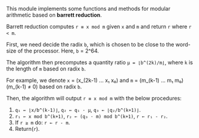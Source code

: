 This module implements some functions and methods for modular arithmetic based on **barrett reduction**.

Barrett reduction computes `r ≡ x mod m` given `x` and `m` and return `r` where `r < m`.

First, we need decide the radix `b`, which is chosen to be close to the word-size of the processor. Here, `b` = 2^64.

The algorithm then precomputes a quantity ratio `µ = ⌊b^(2k)/m⌋`, where `k` is the length of `m` based on radix `b`.

For example, we denote `x` = (x_(2k-1) ... x₁ x₀) and `m` = (m_(k-1) ... m₁ m₀) (m_(k-1) ≠ 0) based on radix `b`.

Then, the algorithm will output `r ≡ x mod m` with the below procedures:

1. `q₁ ← ⌊x/b^(k-1)⌋`, `q₂ ← q₁ · µ`, `q₃ ← ⌊q₂/b^(k+1)⌋`.
2. `r₁ ← x mod b^(k+1)`, `r₂ ← (q₃ · m) mod b^(k+1)`, `r ← r₁ - r₂`.
3. If `r ≥ m` do: `r ← r - m`.
4. Return(`r`).